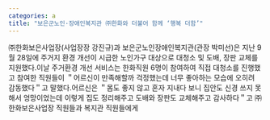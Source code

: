 ```yaml
---
categories: a
title: "보은군노인·장애인복지관 ㈜한화와 더불어 함께 ‘행복 더함’"
---
```

㈜한화보은사업장(사업장장 강진규)과 보은군노인장애인복지관(관장 박미선)은 지난 9월 28일에 주거지 환경 개선이 시급한 노인가구 대상으로 대청소 및 도배, 장판 교체를 지원했다.이날 주거환경 개선 서비스는 한화직원 6명이 참여하여 직접 대청소를 진행했고 참여한 직원들이 ＂어르신이 만족해할까 걱정했는데 너무 좋아하는 모습에 오히려 감동했다＂고 말했다.어르신은 ＂몸도 좋지 않고 혼자 지내다 보니 집안도 신경 쓰지 못해서 엉망이었는데 이렇게 집도 정리해주고 도배와 장판도 교체해주고 감사하다＂고 ㈜한화보은사업장 직원들과 복지관 직원들에게